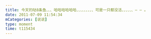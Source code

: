 ```yaml
---
title: 今天钓哒8条鱼、、、哈哈哈哈哈哈、、、、、、、、、可是一只都没活、、、、、、— — 。
date: 2011-07-09 11:54:34
mCategories: [说说]
type: moment
time: t115434
---
```


